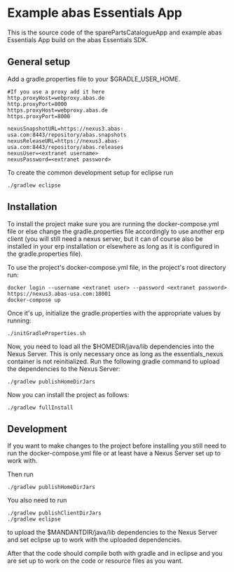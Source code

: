 # Example abas Essentials App
This is the source code of the sparePartsCatalogueApp and example abas Essentials App build on the abas Essentials SDK.

## General setup
Add a gradle.properties file to your $GRADLE_USER_HOME.

```
#If you use a proxy add it here
http.proxyHost=webproxy.abas.de
http.proxyPort=8000
https.proxyHost=webproxy.abas.de
https.proxyPort=8000

nexusSnapshotURL=https://nexus3.abas-usa.com:8443/repository/abas.snapshots
nexusReleaseURL=https://nexus3.abas-usa.com:8443/repository/abas.releases
nexusUser=<extranet username>
nexusPassword=<extranet password>
```

To create the common development setup for eclipse run
```shell
./gradlew eclipse
```

## Installation
To install the project make sure you are running the docker-compose.yml file or else change the gradle.properties file accordingly to use another erp client (you will still need a nexus server, but it can of course also be installed in your erp installation or elsewhere as long as it is configured in the gradle.properties file).

To use the project's docker-compose.yml file, in the project's root directory run:
```shell
docker login --username <extranet user> --password <extranet password> https://nexus3.abas-usa.com:18001
docker-compose up
```

Once it's up, initialize the gradle.properties with the appropriate values by running:
```shell
./initGradleProperties.sh
```

Now, you need to load all the $HOMEDIR/java/lib dependencies into the Nexus Server. This is only necessary once as long as the essentials_nexus container is not reinitialized. Run the following gradle command to upload the dependencies to the Nexus Server:
```shell
./gradlew publishHomeDirJars
```

Now you can install the project as follows:
```shell
./gradlew fullInstall
```
## Development
If you want to make changes to the project before installing you still need to run the docker-compose.yml file or at least have a Nexus Server set up to work with.

Then run
```shell
./gradlew publishHomeDirJars
```

You also need to run
```shell
./gradlew publishClientDirJars
./gradlew eclipse
```
to upload the $MANDANTDIR/java/lib dependencies to the Nexus Server and set eclipse up to work with the uploaded dependencies.

After that the code should compile both with gradle and in eclipse and you are set up to work on the code or resource files as you want.
